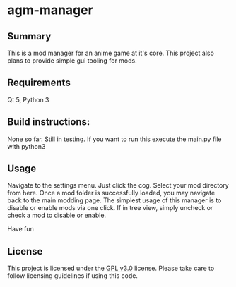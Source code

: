 # agm-manager

## Summary
This is a mod manager for an anime game at it's core. This project also plans to provide simple gui tooling for mods.

## Requirements
Qt 5, Python 3

## Build instructions:
None so far. Still in testing.
If you want to run this execute the main.py file with python3

## Usage
Navigate to the settings menu. Just click the cog. Select your mod directory from here. Once a mod folder is successfully loaded, you may navigate back to the main modding page. The simplest usage of this manager is to disable or enable mods via one click. If in tree view, simply uncheck or check a mod to disable or enable. 

Have fun

## License

This project is licensed under the [GPL v3.0](https://github.com/squeezylt/agm-qt/blob/main/LICENSE.md) license. Please take care to follow licensing guidelines if using this code.
